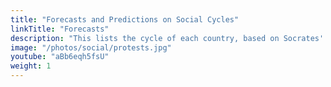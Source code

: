 ```yaml
---
title: "Forecasts and Predictions on Social Cycles"
linkTitle: "Forecasts"
description: "This lists the cycle of each country, based on Socrates' Law of Social Cycles. We are plotting the cycles for around 20 countries and post the ones that are consistent with our predictions and forecasts"
image: "/photos/social/protests.jpg"
youtube: "aBb6eqh5fsU"
weight: 1
---
```

